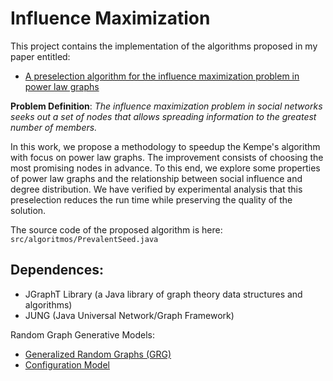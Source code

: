 # Influence Maximization

This project contains the implementation of the algorithms proposed in my paper entitled:

- [A preselection algorithm for the influence maximization problem in power law graphs](https://dl.acm.org/doi/abs/10.1145/3167132.3167322)

**Problem Definition**: *The influence maximization problem in social networks seeks out a set of nodes that allows spreading information to the greatest number of members.*

In this work, we propose a methodology to speedup the Kempe's algorithm with focus on power law graphs. The improvement consists of choosing the most promising nodes in advance. To this end, we explore some properties of power law graphs and the relationship between social influence and degree distribution. We have verified by experimental analysis that this preselection reduces the run time while preserving the quality of the solution.
 
 The source code of the proposed algorithm is here:  `src/algoritmos/PrevalentSeed.java`

## Dependences:
- JGraphT Library (a Java library of graph theory data structures and algorithms)
- JUNG (Java Universal Network/Graph Framework)

Random Graph Generative Models:
- [Generalized Random Graphs (GRG)](https://www.cambridge.org/core/books/random-graphs-and-complex-networks/generalized-random-graphs/21A9FB3C0727E788E507B49C7C3BFED7)
- [Configuration Model](https://www.cambridge.org/core/books/random-graphs-and-complex-networks/configuration-model/6D3DAC44FF73AAB1CED2FA5F3864B51C)

